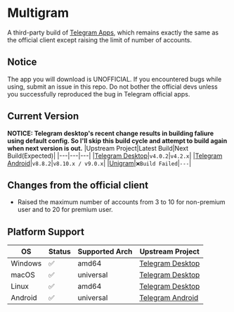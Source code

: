# Multigram
A third-party build of [Telegram Apps](https://telegram.org/apps), which remains exactly the same as the official client except raising the limit of number of accounts.

## Notice
The app you will download is UNOFFICIAL. If you encountered bugs while using, submit an issue in this repo. Do not bother the official devs unless you successfully reproduced the bug in Telegram official apps.

## Current Version
**NOTICE: Telegram desktop's recent change results in building faliure using default config. So I'll skip this build cycle and attempt to build again when next version is out.**
|Upstream Project|Latest Build|Next Build(Expected)|
|---|---|---|
|[Telegram Desktop](https://github.com/telegramdesktop/tdesktop)|`v4.0.2`|`v4.2.x`|
|[Telegram Android](https://github.com/DrKLO/Telegram)|`v8.8.2`|`v8.10.x / v9.0.x`|
|[Unigram](https://github.com/UnigramDev/Unigram)|`❌Build Failed`|`---`|

## Changes from the official client
- Raised the maximum number of accounts from 3 to 10 for non-premium user and to 20 for premium user.

## Platform Support
|OS|Status|Supported Arch|Upstream Project|
|---|---|---|---|
|Windows|✅|amd64|[Telegram Desktop](https://github.com/telegramdesktop/tdesktop)|
|macOS|✅|universal|[Telegram Desktop](https://github.com/telegramdesktop/tdesktop)|
|Linux|✅|amd64|[Telegram Desktop](https://github.com/telegramdesktop/tdesktop)|
|Android|✅|universal|[Telegram Android](https://github.com/DrKLO/Telegram)|
